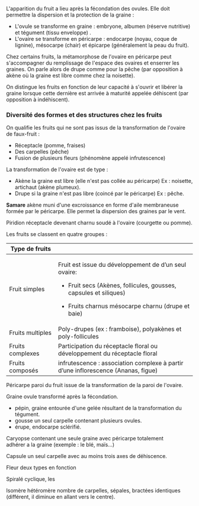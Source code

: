L'apparition du fruit a lieu après la fécondation des ovules. Elle doit permettre la dispersion et la protection de la graine :

* L'ovule se transforme en graine : embryone, albumen (réserve nutritive) et tégument (tissu enveloppe) .
* L'ovaire se transforme en péricarpe : endocarpe (noyau, coque de lignine), mésocarpe (chair) et épicarpe (généralement la peau du fruit). 

Chez certains fruits, la métamorphose de l'ovaire en péricarpe peut s'accompagner du remplissage de l'espace des ovaires et enserrer les graines. On parle alors de drupe comme pour la pêche (par opposition à akène où la graine est libre comme chez la noisette).  

On distingue les fruits en fonction de leur capacité à s'ouvrir et libérer la graine lorsque cette dernière est arrivée à maturité appelée déhiscent (par opposition à indéhiscent). 

### Diversité des formes et des structures chez les fruits 

On qualifie les fruits qui ne sont pas issus de la transformation de l'ovaire de faux-fruit :

* Réceptacle (pomme, fraises)
* Des carpelles (pêche)
* Fusion de plusieurs fleurs (phénomène appelé infrutescence)  

La transformation de l'ovaire est de type :

* Akène la graine est libre (elle n'est pas collée au péricarpe) Ex : noisette, artichaut (akène plumeux).
* Drupe si la graine n'est pas libre (coincé par le péricarpe) Ex : pêche.

__Samare__ akène muni d'une excroissance en forme d'aile membraneuse formée par le péricarpe. Elle permet la dispersion des graines par le vent.

Piridion réceptacle devenant charnu soudé à l'ovaire (courgette ou pomme).

Les fruits se classent en quatre groupes :

<table>
<colgroup>
<col style="width: 26%" />
<col style="width: 73%" />
</colgroup>
<thead>
<tr class="header">
<th>Type de fruits</th>
<th></th>
</tr>
</thead>
<tbody>
<tr class="odd">
<td>Fruit simples</td>
<td><p>Fruit est issue du développement de d’un seul ovaire:</p>
<ul>
<li><p>Fruit secs (Akènes, follicules, gousses, capsules et
siliques)</p></li>
<li><p>Fruits charnus mésocarpe charnu (drupe et baie)</p></li>
</ul></td>
</tr>
<tr class="even">
<td>Fruits multiples</td>
<td>Poly-drupes (ex : framboise), polyakènes et poly-follicules</td>
</tr>
<tr class="odd">
<td>Fruits complexes</td>
<td>Participation du réceptacle floral ou développement du réceptacle
floral</td>
</tr>
<tr class="even">
<td>Fruits composés</td>
<td>infrutescence : association complexe à partir d’une inflorescence
(Ananas, figue)</td>
</tr>
</tbody>
</table>

Péricarpe paroi du fruit issue de la transformation de la paroi de l'ovaire.

Graine ovule transformé après la fécondation.

* pépin, graine entourée d'une gelée résultant de la transformation du tégument.
* gousse un seul carpelle contenant plusieurs ovules.
* érupe, endocarpe sclérifié. 

Caryopse contenant une seule graine avec péricarpe totalement adhérer a la graine (exemple : le blé, maïs\...) 

Capsule un seul carpelle avec au moins trois axes de déhiscence. 

Fleur deux types en fonction  

Spiralé cyclique, les  

Isomère hétéromère nombre de carpelles, sépales, bractées identiques (différent, il diminue en allant vers le centre).  
